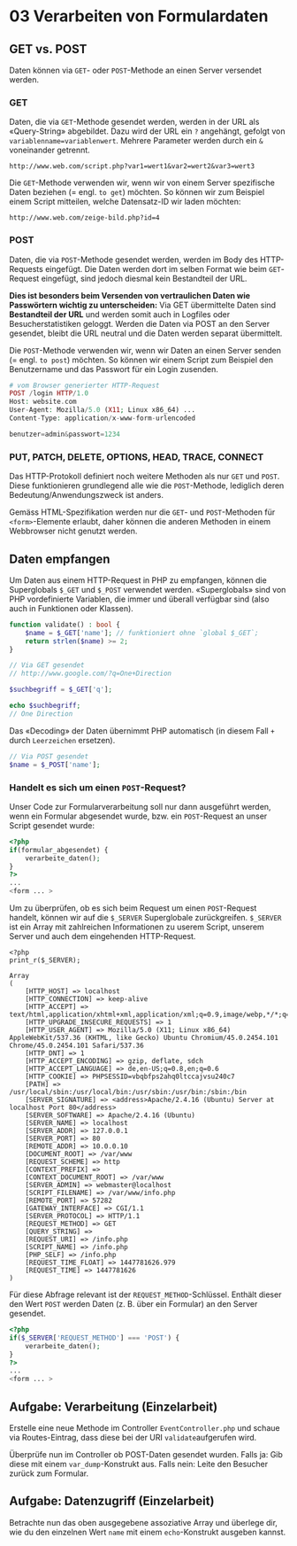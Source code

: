 # 03 Verarbeiten von Formulardaten

## GET vs. POST

Daten können via `GET`- oder `POST`-Methode an einen Server versendet werden.

### GET

Daten, die via `GET`-Methode gesendet werden, werden in der URL als «Query-String» abgebildet. Dazu wird der URL ein `?` angehängt, gefolgt von `variablenname=variablenwert`. Mehrere Parameter werden durch ein `&` voneinander getrennt.

```
http://www.web.com/script.php?var1=wert1&var2=wert2&var3=wert3
```

Die `GET`-Methode verwenden wir, wenn wir von einem Server spezifische Daten beziehen (= engl. `to get`) möchten. So können wir zum Beispiel einem Script mitteilen, welche Datensatz-ID wir laden möchten:

```
http://www.web.com/zeige-bild.php?id=4
```

### POST

Daten, die via `POST`-Methode gesendet werden, werden im Body des HTTP-Requests eingefügt. Die Daten werden dort im selben Format wie beim `GET`-Request eingefügt, sind jedoch diesmal kein Bestandteil der URL.

**Dies ist besonders beim Versenden von vertraulichen Daten wie Passwörtern wichtig zu unterscheiden:** Via GET übermittelte Daten sind **Bestandteil der URL** und werden somit auch in Logfiles oder Besucherstatistiken geloggt. Werden die Daten via POST an den Server gesendet, bleibt die URL neutral und die Daten werden separat übermittelt.

Die `POST`-Methode verwenden wir, wenn wir Daten an einen Server senden (= engl. `to post`) möchten. So können wir einem Script zum Beispiel den Benutzername und das Passwort für ein Login zusenden.

```php
# vom Browser generierter HTTP-Request
POST /login HTTP/1.0
Host: website.com
User-Agent: Mozilla/5.0 (X11; Linux x86_64) ...
Content-Type: application/x-www-form-urlencoded

benutzer=admin&passwort=1234
```

### PUT, PATCH, DELETE, OPTIONS, HEAD, TRACE, CONNECT

Das HTTP-Protokoll definiert noch weitere Methoden als nur `GET` und `POST`. Diese funktionieren grundlegend alle wie die `POST`-Methode, lediglich deren Bedeutung/Anwendungszweck ist anders.

Gemäss HTML-Spezifikation werden nur die `GET`- und `POST`-Methoden für `<form>`-Elemente erlaubt, daher können die anderen Methoden in einem Webbrowser nicht genutzt werden.

## Daten empfangen

Um Daten aus einem HTTP-Request in PHP zu empfangen, können die Superglobals `$_GET` und `$_POST` verwendet werden. «Superglobals» sind von PHP vordefinierte Variablen, die immer und überall verfügbar sind (also auch in Funktionen oder Klassen).

```php
function validate() : bool {
    $name = $_GET['name']; // funktioniert ohne `global $_GET`;
    return strlen($name) >= 2;
}
```

```php
// Via GET gesendet
// http://www.google.com/?q=One+Direction

$suchbegriff = $_GET['q'];

echo $suchbegriff; 
// One Direction
```

Das «Decoding» der Daten übernimmt PHP automatisch (in diesem Fall `+` durch `Leerzeichen` ersetzen).

```php
// Via POST gesendet
$name = $_POST['name'];
```

### Handelt es sich um einen `POST`-Request?

Unser Code zur Formularverarbeitung soll nur dann ausgeführt werden, wenn ein Formular abgesendet wurde, bzw. ein `POST`-Request an unser Script gesendet wurde:

```php
<?php
if(formular_abgesendet) {
    verarbeite_daten();
}
?>
...
<form ... >
```

Um zu überprüfen, ob es sich beim Request um einen `POST`-Request handelt, können wir auf die `$_SERVER` Superglobale zurückgreifen. `$_SERVER` ist ein Array mit zahlreichen Informationen zu userem Script, unserem Server und auch dem eingehenden HTTP-Request.

```
<?php
print_r($_SERVER);

Array
(
    [HTTP_HOST] => localhost
    [HTTP_CONNECTION] => keep-alive
    [HTTP_ACCEPT] => text/html,application/xhtml+xml,application/xml;q=0.9,image/webp,*/*;q=0.8
    [HTTP_UPGRADE_INSECURE_REQUESTS] => 1
    [HTTP_USER_AGENT] => Mozilla/5.0 (X11; Linux x86_64) AppleWebKit/537.36 (KHTML, like Gecko) Ubuntu Chromium/45.0.2454.101 Chrome/45.0.2454.101 Safari/537.36
    [HTTP_DNT] => 1
    [HTTP_ACCEPT_ENCODING] => gzip, deflate, sdch
    [HTTP_ACCEPT_LANGUAGE] => de,en-US;q=0.8,en;q=0.6
    [HTTP_COOKIE] => PHPSESSID=vbqbfps2ahq0ltccajvsu240c7
    [PATH] => /usr/local/sbin:/usr/local/bin:/usr/sbin:/usr/bin:/sbin:/bin
    [SERVER_SIGNATURE] => <address>Apache/2.4.16 (Ubuntu) Server at localhost Port 80</address>
    [SERVER_SOFTWARE] => Apache/2.4.16 (Ubuntu)
    [SERVER_NAME] => localhost
    [SERVER_ADDR] => 127.0.0.1
    [SERVER_PORT] => 80
    [REMOTE_ADDR] => 10.0.0.10
    [DOCUMENT_ROOT] => /var/www
    [REQUEST_SCHEME] => http
    [CONTEXT_PREFIX] => 
    [CONTEXT_DOCUMENT_ROOT] => /var/www
    [SERVER_ADMIN] => webmaster@localhost
    [SCRIPT_FILENAME] => /var/www/info.php
    [REMOTE_PORT] => 57282
    [GATEWAY_INTERFACE] => CGI/1.1
    [SERVER_PROTOCOL] => HTTP/1.1
    [REQUEST_METHOD] => GET
    [QUERY_STRING] => 
    [REQUEST_URI] => /info.php
    [SCRIPT_NAME] => /info.php
    [PHP_SELF] => /info.php
    [REQUEST_TIME_FLOAT] => 1447781626.979
    [REQUEST_TIME] => 1447781626
)
```

Für diese Abfrage relevant ist der `REQUEST_METHOD`-Schlüssel. Enthält dieser den Wert `POST` werden Daten (z. B. über ein Formular) an den Server gesendet.

```php
<?php
if($_SERVER['REQUEST_METHOD'] === 'POST') {
    verarbeite_daten();
}
?>
...
<form ... >
```

## Aufgabe: Verarbeitung (Einzelarbeit)

Erstelle eine neue Methode im Controller `EventController.php` und schaue via Routes-Eintrag, dass diese bei der URI `validate`aufgerufen wird.

Überprüfe nun im Controller ob POST-Daten gesendet wurden. Falls ja: Gib diese mit einem `var_dump`-Konstrukt aus. Falls nein: Leite den Besucher zurück zum Formular.

## Aufgabe: Datenzugriff (Einzelarbeit)

Betrachte nun das oben ausgegebene assoziative Array und überlege dir, wie du den einzelnen Wert `name` mit einem `echo`-Konstrukt ausgeben kannst.
